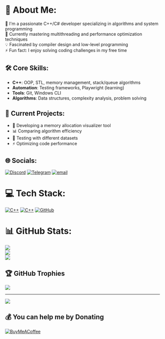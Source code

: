 # 💫 About Me:
🔭 I'm a passionate C++/C# developer specializing in algorithms and system programming<br>🌱 Currently mastering multithreading and performance optimization techniques<br>💡 Fascinated by compiler design and low-level programming<br>⚡ Fun fact: I enjoy solving coding challenges in my free time

## 🛠 Core Skills:
- **C++**: OOP, STL, memory management, stack/queue algorithms  
- **Automation**: Testing frameworks, Playwright (learning)  
- **Tools**: Git, Windows CLI  
- **Algorithms**: Data structures, complexity analysis, problem solving

## 🔭 Current Projects:
- 📐 Developing a memory allocation visualizer tool
- 📊 Comparing algorithm efficiency  
- 🧪 Testing with different datasets  
- ⚡ Optimizing code performance

## 🌐 Socials:
[![Discord](https://img.shields.io/badge/Discord-%237289DA.svg?logo=discord&logoColor=white)](https://discord.gg/wintabb) 
[![Telegram](https://img.shields.io/badge/Telegram-2CA5E0.svg?logo=telegram&logoColor=white)](https://t.me/wintabb)
[![email](https://img.shields.io/badge/Email-D14836?logo=gmail&logoColor=white)](mailto:4)

# 💻 Tech Stack:

[![C++](https://img.shields.io/badge/C++-9e4c65?style=for-the-badge&logo=cplusplus&logoColor=)](https://github.com/1wintab/ParseTreeExplorer)
[![C++](https://img.shields.io/badge/C%23-yellow?style=for-the-badge&logo=cplusplus&logoColor=)](https://github.com/1wintab/ParseTreeExplorer)
[![GitHub](https://img.shields.io/badge/GitHub-blue?style=for-the-badge&logo=github)](https://github.com/1wintab/ParseTreeExplorer)

# 📊 GitHub Stats:
![](https://github-readme-stats.vercel.app/api?username=1wintab&theme=dark&hide_border=false&include_all_commits=true&count_private=true)<br/>
![](https://nirzak-streak-stats.vercel.app/?user=1wintab&theme=dark&hide_border=false)<br/>
![](https://github-readme-stats.vercel.app/api/top-langs/?username=1wintab&theme=dark&hide_border=false&include_all_commits=true&count_private=true&layout=compact)

## 🏆 GitHub Trophies
![](https://github-profile-trophy.vercel.app/?username=1wintab&theme=radical&no-frame=false&no-bg=true&margin-w=4)


---
[![](https://visitcount.itsvg.in/api?id=1wintab&icon=0&color=0)](https://visitcount.itsvg.in)

## 💰 You can help me by Donating
[![BuyMeACoffee](https://img.shields.io/badge/Buy%20Me%20a%20Coffee-ffdd00?style=for-the-badge&logo=buy-me-a-coffee&logoColor=black)](https://buymeacoffee.com//) 
